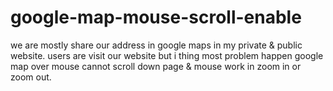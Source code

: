 # google-map-mouse-scroll-enable
we are mostly share our address in google maps in my private &amp; public website. 
users are visit our website but i thing most problem happen google map over mouse cannot scroll down page &amp;
mouse work in zoom in or zoom out. 


